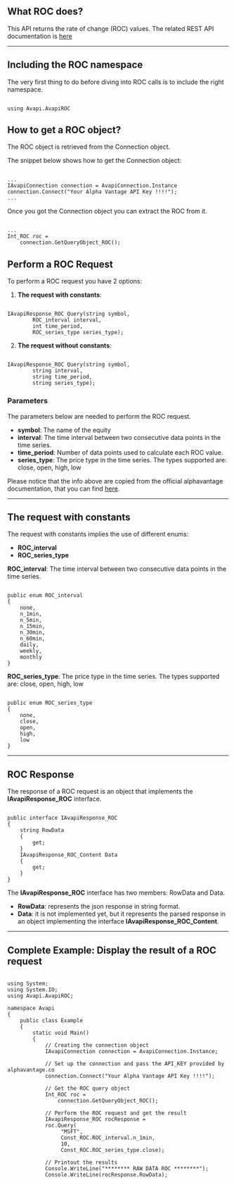 ## What ROC does?
This API returns the rate of change (ROC) values. The related REST API documentation is [here](https://www.alphavantage.co/documentation/#roc)  

***
## Including the ROC namespace
The very first thing to do before diving into ROC calls is to include the right namespace.  

```

using Avapi.AvapiROC

```

## How to get a ROC object?
The ROC object is retrieved from the Connection object.  

The snippet below shows how to get the Connection object:
```

...
IAvapiConnection connection = AvapiConnection.Instance
connection.Connect("Your Alpha Vantage API Key !!!!");
...

```
Once you got the Connection object you can extract the ROC from it.
```

...
Int_ROC roc = 
	connection.GetQueryObject_ROC();

```

## Perform a ROC Request
To perform a ROC request you have 2 options:
1. **The request with constants**:

```

IAvapiResponse_ROC Query(string symbol,
		ROC_interval interval,
		int time_period,
		ROC_series_type series_type);

```  

2. **The request without constants**:

```

IAvapiResponse_ROC Query(string symbol,
		string interval,
		string time_period,
		string series_type);

```  

### Parameters
The parameters below are needed to perform the ROC request.  
* **symbol**: The name of the equity
* **interval**: The time interval between two consecutive data points in the time series.
* **time_period**: Number of data points used to calculate each ROC value. 
* **series_type**: The price type in the time series. The types supported are: close, open, high, low

Please notice that the info above are copied from the official alphavantage documentation, that you can find [here](https://www.alphavantage.co/documentation/).  

***
## The request with constants
The request with constants implies the use of different enums:
* **ROC_interval**
* **ROC_series_type**

**ROC_interval**: The time interval between two consecutive data points in the time series.
```  

public enum ROC_interval
{
	none,
	n_1min,
	n_5min,
	n_15min,
	n_30min,
	n_60min,
	daily,
	weekly,
	monthly
}

```  
**ROC_series_type**: The price type in the time series. The types supported are: close, open, high, low
```  

public enum ROC_series_type
{
	none,
	close,
	open,
	high,
	low
}

```  
  

***
## ROC Response
The response of a ROC request is an object that implements the **IAvapiResponse_ROC** interface.
```

public interface IAvapiResponse_ROC
{
    string RowData
    {
        get;
    }
    IAvapiResponse_ROC_Content Data
    {
        get;
    }
}

```
The **IAvapiResponse_ROC** interface has two members: RowData and Data.
* **RowData**: represents the json response in string format.
* **Data**: it is not implemented yet, but it represents the parsed response in an object implementing the interface **IAvapiResponse_ROC_Content**.
  

***
## Complete Example: Display the result of a ROC request
```

using System;
using System.IO;
using Avapi.AvapiROC;

namespace Avapi
{
    public class Example
    {
        static void Main()
        {
            // Creating the connection object
            IAvapiConnection connection = AvapiConnection.Instance;

            // Set up the connection and pass the API_KEY provided by alphavantage.co
            connection.Connect("Your Alpha Vantage API Key !!!!");

            // Get the ROC query object
            Int_ROC roc =
                connection.GetQueryObject_ROC();

            // Perform the ROC request and get the result
            IAvapiResponse_ROC rocResponse = 
            roc.Query(
                 "MSFT",
                 Const_ROC.ROC_interval.n_1min,
                 10,
                 Const_ROC.ROC_series_type.close);

            // Printout the results
            Console.WriteLine("******** RAW DATA ROC ********");
            Console.WriteLine(rocResponse.RowData);

```
